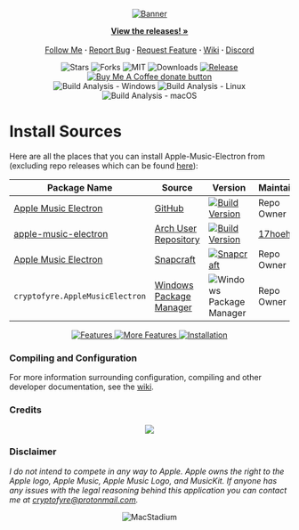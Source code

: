 <p align="center">
  <a href="https://ame.cryptofyre.org"><img src="https://cryptofyre.org/AME/assets/img/banneropen.png" alt="Banner"></a>
</p>

<p align="center"> 
  <a href="https://github.com/Apple-Music-Electron/Apple-Music-Electron/releases/latest"><strong>View the releases! »</strong></a><br /><br />
  <a href="https://twitter.com/cryptofyre">Follow Me</a>
  <b> · </b>
  <a href="https://github.com/Apple-Music-Electron/Apple-Music-Electron/issues/new?title=[Bug]<insert bug title>&body=<!-- Make sure to include the expected and actual result, steps to reproduce, and other notes to help us figure out and squash this bug. This note is only visiable to you. Make sure to put a short but diescriptive title at the top after the ``[Bug]`` --!>">Report Bug</a>
  <b> · </b>
  <a href="https://github.com/Apple-Music-Electron/Apple-Music-Electron/issues/new?title=[Feature+]  &body=<!-- What feature would you like to be added and why?  This note is only visible to you. Make sure to put a short but descriptive title at the top after the ``[Feature]`` --!>">Request Feature</a>
  <b> · </b>
  <a href="https://github.com/Apple-Music-Electron/Apple-Music-Electron/wiki">Wiki</a>
  <b> · </b>
  <a href="https://discord.gg/CezHYdXHEM">Discord</a><br />
</p>

<p align="center"> 
  <img src="https://img.shields.io/github/stars/Apple-Music-Electron/Apple-Music-Electron" alt="Stars">
  <img src="https://img.shields.io/github/forks/Apple-Music-Electron/Apple-Music-Electron" alt="Forks">
  <img src="https://img.shields.io/github/license/Apple-Music-Electron/Apple-Music-Electron" alt="MIT">
  <img src="https://img.shields.io/github/downloads/Apple-Music-Electron/Apple-Music-Electron/total.svg?style=flat" alt="Downloads">
  <a href="https://github.com/cryptofyre/Apple-Music-Electron/releases/latest"><img src="https://img.shields.io/github/release/cryptofyre/Apple-Music-Electron.svg?style=flat" alt="Release"></a>
  <span class="badge-buymeacoffee">
    <a href="https://ko-fi.com/cryptofyre" title="Donate to this project using Buy Me A Coffee"><img src="https://img.shields.io/badge/buy%20me%20a%20coffee-donate-yellow.svg" alt="Buy Me A Coffee donate button" /></a>
  </span>
  <br>
  <img src="https://github.com/cryptofyre/Apple-Music-Electron/actions/workflows/build-analyze-win.yml/badge.svg" alt="Build Analysis - Windows">
  <img src="https://github.com/cryptofyre/Apple-Music-Electron/actions/workflows/build-analyze-linux.yml/badge.svg" alt="Build Analysis - Linux">
  <img src="https://github.com/cryptofyre/Apple-Music-Electron/actions/workflows/build-analyze-macos.yml/badge.svg" alt="Build Analysis - macOS">
</p>

# Install Sources
Here are all the places that you can install Apple-Music-Electron from (excluding repo releases which can be found [here](https://github.com/cryptofyre/Apple-Music-Electron/releases/latest)):

Package Name | Source | Version | Maintainer
---|---|---|---
[Apple Music Electron](https://ame.cryptofyre.org/) | [GitHub](https://github.com/Apple-Music-Electron/Apple-Music-Electron/) | [![Build Version](https://img.shields.io/github/release/Apple-Music-Electron/Apple-Music-Electron?style=flat)](https://aur.archlinux.org/cgit/aur.git/log/?h=apple-music-electron) | Repo Owner
[apple-music-electron](https://aur.archlinux.org/packages/apple-music-electron) | [Arch User Repository](https://aur.archlinux.org/) | [![Build Version](https://img.shields.io/aur/version/apple-music-electron?style=flat)](https://aur.archlinux.org/cgit/aur.git/log/?h=apple-music-electron) | [17hoehbr](https://github.com/17hoehbr)
[Apple Music Electron](https://snapcraft.io/apple-music-electron) | [Snapcraft](https://snapcraft.io/) | [![Snapcraft](https://snapcraft.io/apple-music-electron/badge.svg)](https://snapcraft.io/apple-music-electron) | Repo Owner
`cryptofyre.AppleMusicElectron` | [Windows Package Manager](https://github.com/microsoft/winget-cli/) | ![Windows Package Manager](https://img.shields.io/badge/winget-v2.4.0-blue?style=flat&logo=windows) | Repo Owner

<p align="center">
  <a href="https://github.com/Apple-Music-Electron/Apple-Music-Electron">
    <img src="https://i.imgur.com/1HCPN6B.png" alt="Features">
    <img src="https://i.imgur.com/67KefOp.png" alt="More Features">
  </a>
  <a href="https://github.com/cryptofyre/Apple-Music-Electron/releases/latest">
    <img src="https://i.imgur.com/7N84yzy.png" alt="Installation"><br />
  </a>
</p>

### Compiling and Configuration
For more information surrounding configuration, compiling and other developer documentation, see the [wiki](https://github.com/cryptofyre/Apple-Music-Electron/wiki).

### Credits
<center>
<a href="https://github.com/Apple-Music-Electron/Apple-Music-Electron/graphs/contributors">
  <img src="https://contrib.rocks/image?repo=cryptofyre/Apple-Music-Electron" />
</a>
</center>

### Disclaimer
*I do not intend to compete in any way to Apple. Apple owns the right to the Apple logo, Apple Music, Apple Music Logo,
and MusicKit. If anyone has any issues with the legal reasoning behind this application you can contact me
at <a href="mailto:cryptofyre@protonmail.com">cryptofyre@protonmail.com</a>.*


<p align="center">
  <img src="https://user-images.githubusercontent.com/33162551/124784795-df5d4c80-df0b-11eb-99a7-dc2b1cfb81bd.png" alt="MacStadium">
<p/>
